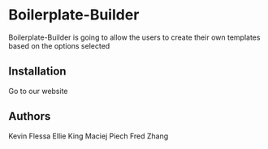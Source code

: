# Boilerplate-Builder

Boilerplate-Builder is going to allow the users to create their own templates based on the options selected

## Installation

Go to our website

## Authors

Kevin Flessa
Ellie King
Maciej Piech
Fred Zhang
